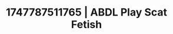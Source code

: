 ---
categories:
- Vore fantasy
- Sex Olympics
- Raw connection
- Erotic dream roleplay
- Flushed skin
image: /assets/images/1747787511765.jpg
layout: post
seo:
  description: Featured content with premium Scat Fetish, ABDL Play. HD images available.
  keywords: Scat Fetish, ABDL Play
  og_image: /assets/images/1747787511765.jpg
  schema_type: VisualArtwork
tags:
- ABDL Play
- Scat Fetish
- '#1747787511765'
title: 1747787511765 | ABDL Play Scat Fetish
---